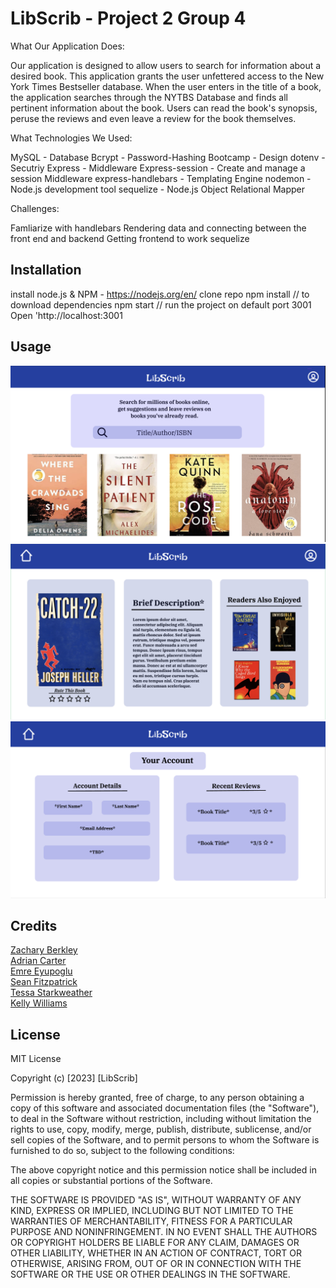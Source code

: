 # LibScrib - Project 2 Group 4

What Our Application Does:

Our application is designed to allow users to search for information about a desired book. This application grants the user unfettered access to the New York Times Bestseller database.
When the user enters in the title of a book, the application searches through the NYTBS Database and finds all pertinent information about the book. Users can read the book's synopsis, 
peruse the reviews and even leave a review for the book themselves.

What Technologies We Used:

MySQL - Database
Bcrypt - Password-Hashing
Bootcamp - Design
dotenv - Secutriy
Express - Middleware
Express-session - Create and manage a session Middleware
express-handlebars - Templating Engine
nodemon - Node.js development tool
sequelize - Node.js Object Relational Mapper


Challenges:

Famliarize with handlebars
Rendering data and connecting between the front end and backend
Getting frontend to work sequelize


## Installation 

install node.js & NPM - https://nodejs.org/en/
clone repo
npm install // to download dependencies
npm start // run the project on default port 3001
Open 'http://localhost:3001

## Usage

![Landing Page](assets/wireframe/landing-page.png)
![Search Result Page](assets/wireframe/search-result-page.png)
![User Info Page](assets/wireframe/user-info-page.png)


## Credits

[Zachary Berkley](https://github.com/ZBerkley88)<br>
[Adrian Carter](https://github.com/carter-adrian)<br>
[Emre Eyupoglu](https://github.com/emreyupoglu)<br>
[Sean Fitzpatrick](https://github.com/smfitz)<br>
[Tessa Starkweather](https://github.com/t-starkw)<br>
[Kelly Williams](https://github.com/kellyfayrishta)


## License

MIT License

Copyright (c) [2023] [LibScrib]

Permission is hereby granted, free of charge, to any person obtaining a copy
of this software and associated documentation files (the "Software"), to deal
in the Software without restriction, including without limitation the rights
to use, copy, modify, merge, publish, distribute, sublicense, and/or sell
copies of the Software, and to permit persons to whom the Software is
furnished to do so, subject to the following conditions:

The above copyright notice and this permission notice shall be included in all
copies or substantial portions of the Software.

THE SOFTWARE IS PROVIDED "AS IS", WITHOUT WARRANTY OF ANY KIND, EXPRESS OR
IMPLIED, INCLUDING BUT NOT LIMITED TO THE WARRANTIES OF MERCHANTABILITY,
FITNESS FOR A PARTICULAR PURPOSE AND NONINFRINGEMENT. IN NO EVENT SHALL THE
AUTHORS OR COPYRIGHT HOLDERS BE LIABLE FOR ANY CLAIM, DAMAGES OR OTHER
LIABILITY, WHETHER IN AN ACTION OF CONTRACT, TORT OR OTHERWISE, ARISING FROM,
OUT OF OR IN CONNECTION WITH THE SOFTWARE OR THE USE OR OTHER DEALINGS IN THE
SOFTWARE.